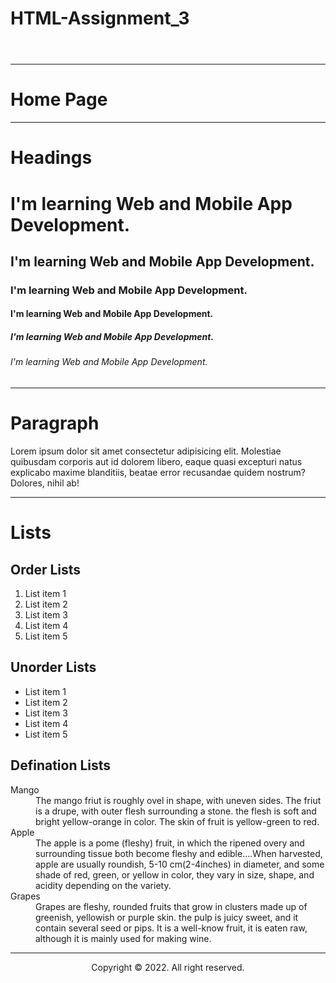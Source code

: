 # HTML-Assignment_3


<!DOCTYPE html>
<html lang="en">
<head>
    <meta charset="UTF-8">
    <meta http-equiv="X-UA-Compatible" content="IE=edge">
    <meta name="viewport" content="width=device-width, initial-scale=1.0">
</head>
<body>
    <header>
<center>
    <nav>
<!--         <table border="1">
            <tr>
                <td style="width: 100; text-align: center;"><a href="https://saylaniwelfare.com/" target="_blank"><img src="./assets/logo/logo_saylani.png" width="100px"></a></td>
                <th style="width: 100; text-align: center;"><a href="index.html">Home</a></th>
                <th style="width: 100; text-align: center;"><a href="about.html">About</a></th>
                <th style="width: 100; text-align: center;"><a href="gallery.html">Gallery</a></th>
                <th style="width: 100; text-align: center;"><a href="media.html">Media</a></th>
                <th style="width: 100; text-align: center;"><a href="contact.html">Contact</a></th>
                <th style="width: 100; text-align: center;"><a href="login.html">Login</a></th>
                <th style="width: 100; text-align: center;"><a href="register.html">Register</a></th>
            </tr>
        </table> -->
    </nav>
</center>
    </header>

<main>

<hr />

<h1>Home Page</h1>

<hr />

<h1>Headings</h1>

<h1>I'm learning Web and Mobile App Development.</h1>
<h2>I'm learning Web and Mobile App Development.</h2>
<h3>I'm learning Web and Mobile App Development.</h3>
<h4>I'm learning Web and Mobile App Development.</h4>
<h5>I'm learning Web and Mobile App Development.</h5>
<h6>I'm learning Web and Mobile App Development.</h6>

<hr />

<h1>Paragraph</h1>

<p>Lorem ipsum dolor sit amet consectetur adipisicing elit. Molestiae quibusdam corporis aut id dolorem libero,
     eaque quasi excepturi natus explicabo maxime blanditiis, beatae error recusandae quidem nostrum? Dolores, nihil ab!</p>

<hr />

<h1>Lists</h1>

<h2>Order Lists</h2>
<ol>
    <li>List item 1</li>
    <li>List item 2</li>
    <li>List item 3</li>
    <li>List item 4</li>
    <li>List item 5</li>
</ol>

<h2>Unorder Lists</h2>
<ul>
    <li>List item 1</li>
    <li>List item 2</li>
    <li>List item 3</li>
    <li>List item 4</li>
    <li>List item 5</li>
</ul>

<h2>Defination Lists</h2>
<dl>
    <dt>Mango</dt>
    <dd>The mango friut is roughly ovel in shape, with uneven sides. The friut is a drupe, with outer flesh surrounding a stone. the flesh is soft
         and bright yellow-orange in color. The skin of fruit is yellow-green to red.</dd>

<dt>Apple</dt>
    <dd>The apple is a pome (fleshy) fruit, in which the ripened overy and surrounding tissue both become fleshy and edible....When harvested, apple
         are usually roundish, 5-10 cm(2-4inches) in diameter, and some shade of red, green, or yellow in color, they vary in size, shape, and acidity
          depending on the variety.</dd>
 <dt>Grapes</dt>
    <dd>Grapes are fleshy, rounded fruits that grow in clusters made up of greenish, yellowish or purple skin. the pulp is juicy sweet, and it contain
         several seed or pips. It is a well-know fruit, it is eaten raw, although it is mainly used for making wine.</dd>
</dl>
<hr /> 
</main>

<footer style="text-align: center;">
    <p>Copyright &copy; 2022. All right reserved.</p>
</footer>
    
</body>
</html>
